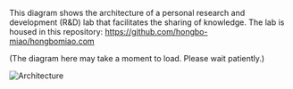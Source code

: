 This diagram shows the architecture of a personal research and development (R&D) lab that facilitates the sharing of knowledge. The lab is housed in this repository: https://github.com/hongbo-miao/hongbomiao.com

(The diagram here may take a moment to load. Please wait patiently.)

![Architecture](https://github.com/hongbo-miao/hongbomiao.com/assets/3375461/e7d173b0-ba9c-4d49-b612-0f2279943cb5)
